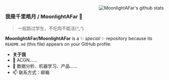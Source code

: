 <img align="right" alt="MoonlightAFar's github stats" src="https://github-readme-stats.vercel.app/api?username=MoonlightAFar&show_icons=true"/>

### 我是千里皓月 / MoonlightAFar 👋

> 一般路过学生，不吃肉不能活(*^_^*)

**MoonlightAFar/MoonlightAFar** is a ✨ _special_ ✨ repository because its `README.md` (this file) appears on your GitHub profile.

- **关于我**
- 🔭 ACGN……
- 🌱 数据分析、机器学习、产品……
- 📫 联系方式：邮箱


